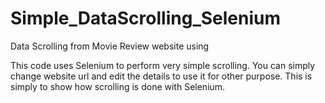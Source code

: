 # Simple_DataScrolling_Selenium
Data Scrolling from Movie Review website using 

This code uses Selenium to perform very simple scrolling. You can simply change website url and edit the details to use it for other purpose.
This is simply to show how scrolling is done with Selenium.
